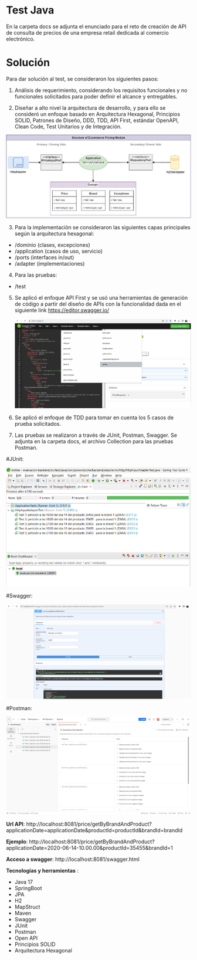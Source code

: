 # Test Java

En la carpeta docs se adjunta el enunciado para el reto de creación de API de consulta de precios de una empresa retail dedicada al comercio electrónico.

# Solución

Para dar solución al test, se consideraron los siguientes pasos:

1. Análisis de requerimiento, considerando los requisitos funcionales y no funcionales solicitados para poder definir el alcance y entregables.

2. Diseñar a alto nivel la arquitectura de desarrollo, y para ello se consideró un enfoque basado en Arquitectura Hexagonal, Principios SOLID, Patrones de Diseño, DDD, TDD, API First, estándar OpenAPI, Clean Code, Test Unitarios y de Integración.

![Image](/docs/images/ArquitecturaHexagonalProject.jpg)

3. Para la implementación se consideraron las siguientes capas principales según la arquitectura hexagonal:
- 	/dominio (clases, excepciones)
- 	/application (casos de uso, servicio)
- 	/ports (interfaces in/out)
- 	/adapter (implementaciones)

4. Para las pruebas:
- 	/test

5. Se aplicó el enfoque API First y se usó una herramientas de generación de código a partir del diseño de APIs con la funcionalidad dada en el siguiente link
https://editor.swagger.io/

	![Image](/docs/images/APIFirst.jpg)

6. Se aplicó el enfoque de TDD para tomar en cuenta los 5 casos de prueba solicitados.

7. Las pruebas se realizaron a través de JUnit, Postman, Swagger. Se adjunta en la carpeta docs, el archivo Collection para las pruebas Postman.

#JUnit:

![Image](/docs/images/JUnitTest.jpg)

 #Swagger:

![Image](/docs/images/SwaggerTest.jpg)

 #Postman:
 
![Image](/docs/images/PostmanTest.jpg)


**Url API**: http://localhost:8081/price/getByBrandAndProduct?applicationDate=applicationDate&productId=productId&brandId=brandId

**Ejemplo**: http://localhost:8081/price/getByBrandAndProduct?applicationDate=2020-06-14-10.00.00&productId=35455&brandId=1

**Acceso a swagger**:
http://localhost:8081/swagger.html

**Tecnologías y herramientas** :

- Java 17
- SpringBoot
- JPA
- H2
- MapStruct
- Maven
- Swagger
- JUnit
- Postman
- Open API
- Principios SOLID
- Arquitectura Hexagonal

